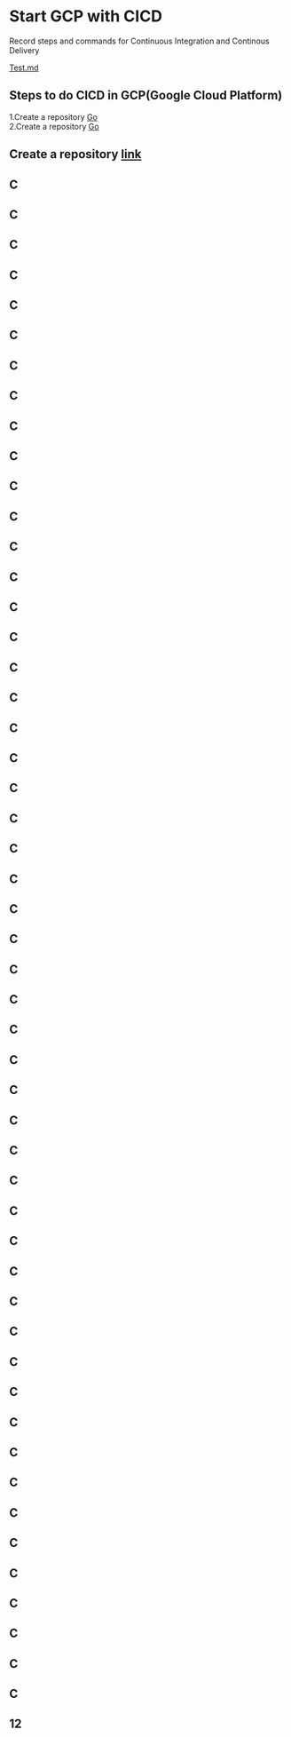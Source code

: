 # Start GCP with CICD
Record steps and commands for Continuous Integration and Continous Delivery

[Test.md](./test.md)

## Steps to do CICD in GCP(Google Cloud Platform)
1.Create a repository [Go](#create-a-repository-link)  
2.Create a repository [Go](#12)

## Create a repository [link](https://cloud.google.com/source-repositories/docs/quickstart)

## C
## C
## C
## C
## C
## C
## C
## C
## C
## C
## C
## C
## C
## C
## C
## C
## C
## C
## C
## C
## C
## C
## C
## C
## C
## C
## C
## C
## C
## C
## C
## C
## C
## C
## C
## C
## C
## C
## C
## C
## C
## C
## C
## C
## C
## C
## C
## C
## C
## C
## C
## 12
